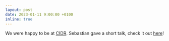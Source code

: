 ```yaml
---
layout: post
date: 2023-01-11 9:00:00 +0100
inline: true
---
```


We were happy to be at [CIDR](https://cidrdb.org). Sebastian gave a short talk, check it out [here](https://www.youtube.com/watch?v=VXt2SpUuv10)!